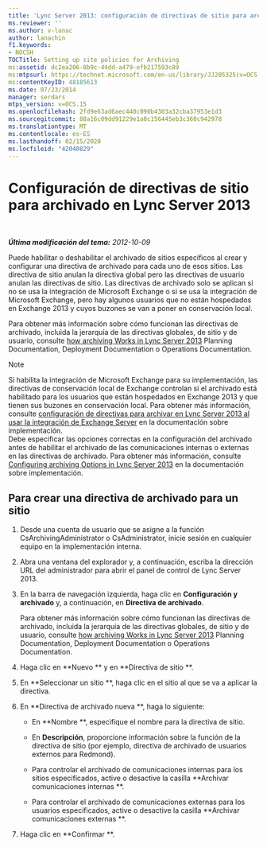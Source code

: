 ```yaml
---
title: 'Lync Server 2013: configuración de directivas de sitio para archivado'
ms.reviewer: ''
ms.author: v-lanac
author: lanachin
f1.keywords:
- NOCSH
TOCTitle: Setting up site policies for Archiving
ms:assetid: dc2ea206-8b9c-44dd-a479-efb217593c89
ms:mtpsurl: https://technet.microsoft.com/en-us/library/JJ205325(v=OCS.15)
ms:contentKeyID: 48185613
ms.date: 07/23/2014
manager: serdars
mtps_version: v=OCS.15
ms.openlocfilehash: 2fd9e63ad6aec440c090b4303a32cba37953e1d3
ms.sourcegitcommit: 88a16c09dd91229e1a8c156445eb3c360c942978
ms.translationtype: MT
ms.contentlocale: es-ES
ms.lasthandoff: 02/15/2020
ms.locfileid: "42040829"
---
```

<div data-xmlns="http://www.w3.org/1999/xhtml">

<div class="topic" data-xmlns="http://www.w3.org/1999/xhtml" data-msxsl="urn:schemas-microsoft-com:xslt" data-cs="http://msdn.microsoft.com/">

<div data-asp="http://msdn2.microsoft.com/asp">

# <a name="setting-up-site-policies-for-archiving-in-lync-server-2013"></a>Configuración de directivas de sitio para archivado en Lync Server 2013

</div>

<div id="mainSection">

<div id="mainBody">

<span> </span>

_**Última modificación del tema:** 2012-10-09_

Puede habilitar o deshabilitar el archivado de sitios específicos al crear y configurar una directiva de archivado para cada uno de esos sitios. Las directiva de sitio anulan la directiva global pero las directivas de usuario anulan las directivas de sitio. Las directivas de archivado solo se aplican si no se usa la integración de Microsoft Exchange o si se usa la integración de Microsoft Exchange, pero hay algunos usuarios que no están hospedados en Exchange 2013 y cuyos buzones se van a poner en conservación local.

Para obtener más información sobre cómo funcionan las directivas de archivado, incluida la jerarquía de las directivas globales, de sitio y de usuario, consulte [how archiving Works in Lync Server 2013](lync-server-2013-how-archiving-works.md) Planning Documentation, Deployment Documentation o Operations Documentation.

<div>


> [!NOTE]  
> Si habilita la integración de Microsoft Exchange para su implementación, las directivas de conservación local de Exchange controlan si el archivado está habilitado para los usuarios que están hospedados en Exchange 2013 y que tienen sus buzones en conservación local. Para obtener más información, consulte <A href="lync-server-2013-setting-up-policies-for-archiving-when-using-exchange-server-integration.md">configuración de directivas para archivar en Lync Server 2013 al usar la integración de Exchange Server</A> en la documentación sobre implementación.<BR>Debe especificar las opciones correctas en la configuración del archivado antes de habilitar el archivado de las comunicaciones internas o externas en las directivas de archivado. Para obtener más información, consulte <A href="lync-server-2013-configuring-archiving-options.md">Configuring archiving Options in Lync Server 2013</A> en la documentación sobre implementación.



</div>

<div>

## <a name="to-create-an-archiving-policy-for-a-site"></a>Para crear una directiva de archivado para un sitio

1.  Desde una cuenta de usuario que se asigne a la función CsArchivingAdministrator o CsAdministrator, inicie sesión en cualquier equipo en la implementación interna.

2.  Abra una ventana del explorador y, a continuación, escriba la dirección URL del administrador para abrir el panel de control de Lync Server 2013.

3.  En la barra de navegación izquierda, haga clic en **Configuración y archivado** y, a continuación, en **Directiva de archivado**.
    
    Para obtener más información sobre cómo funcionan las directivas de archivado, incluida la jerarquía de las directivas globales, de sitio y de usuario, consulte [how archiving Works in Lync Server 2013](lync-server-2013-how-archiving-works.md) Planning Documentation, Deployment Documentation o Operations Documentation.

4.  Haga clic en  **Nuevo ** y en  **Directiva de sitio **.

5.  En  **Seleccionar un sitio **, haga clic en el sitio al que se va a aplicar la directiva.

6.  En  **Directiva de archivado nueva **, haga lo siguiente:
    
      - En  **Nombre **, especifique el nombre para la directiva de sitio.
    
      - En **Descripción**, proporcione información sobre la función de la directiva de sitio (por ejemplo, directiva de archivado de usuarios externos para Redmond).
    
      - Para controlar el archivado de comunicaciones internas para los sitios especificados, active o desactive la casilla  **Archivar comunicaciones internas **.
    
      - Para controlar el archivado de comunicaciones externas para los usuarios especificados, active o desactive la casilla  **Archivar comunicaciones externas **.

7.  Haga clic en  **Confirmar **.

</div>

</div>

<span> </span>

</div>

</div>

</div>

